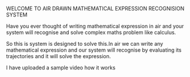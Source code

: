 WELCOME TO AIR DRAWN MATHEMATICAL EXPRESSION RECOGNISION SYSTEM

Have you ever thought of writing mathematical expression in air and your system will recognise
and solve complex maths problem like calculus.

So this is system is designed to solve this.In air we can write any mathematical
expression and our system will recognise by evaluating its trajectories and it will
solve the expression.

I have uploaded a sample video how it works
